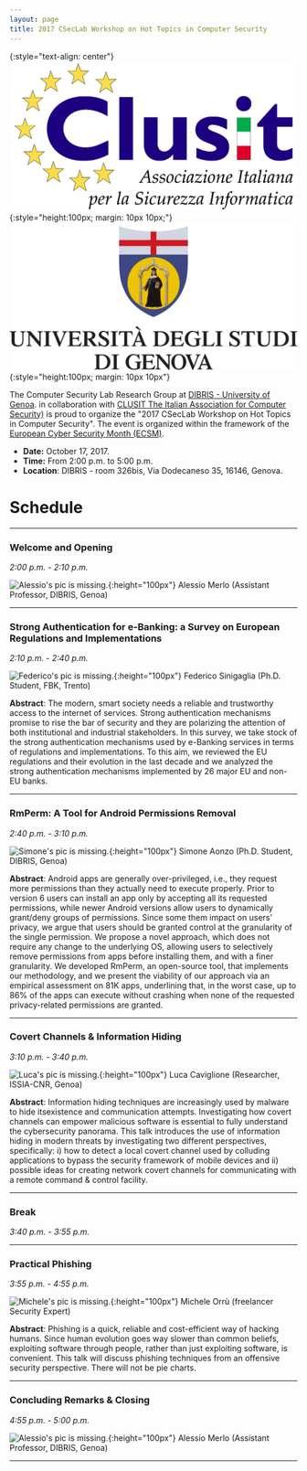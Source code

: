 ```yaml
---
layout: page
title: 2017 CSecLab Workshop on Hot Topics in Computer Security
---
```


{:style="text-align: center"}
![clusit](/events/clusit.jpg){:style="height:100px; margin: 10px 10px;"}
![unige](/events/unige.png){:style="height:100px; margin: 10px 10px"}

The Computer Security Lab Research Group at [DIBRIS - University of Genoa](http://www.dibris.unige.it/en). in collaboration with [CLUSIT The Italian Association for Computer Security)](http://www.clusit.it/) is proud to organize the "2017 CSecLab Workshop on Hot Topics in Computer Security". The event is organized within the framework of the [European Cyber Security Month (ECSM)](http://cybersecuritymonth.eu/).

- **Date:** October 17, 2017.
- **Time:** From 2:00 p.m. to 5:00 p.m.
- **Location**: DIBRIS - room 326bis, Via Dodecaneso 35, 16146,  Genova.

# Schedule

---
### Welcome and Opening
*2:00 p.m. - 2:10 p.m.*

![Alessio's pic is missing.](http://www.dibris.unige.it/public/staff/img/foto_701287.jpg){:height="100px"}
Alessio Merlo (Assistant Professor, DIBRIS, Genoa)

---
### Strong Authentication for e-Banking: a Survey on European Regulations and Implementations
*2:10 p.m. - 2:40 p.m.*

![Federico's pic is missing.](https://my.fbk.eu/fbk-api/v2/picture/sinigaglia?w=153&crop=1){:height="100px"}
Federico Sinigaglia (Ph.D. Student, FBK, Trento)

**Abstract**: The modern, smart society needs a reliable and trustworthy access to the internet of services. Strong authentication mechanisms promise to rise the bar of security and they are polarizing the attention of both institutional and industrial stakeholders. In this survey, we take stock of the strong authentication mechanisms used by e-Banking services in terms of regulations and implementations. To this aim, we reviewed the EU regulations and their evolution in the last decade and we analyzed the strong authentication mechanisms implemented by 26 major EU and non-EU banks.

---
### RmPerm: A Tool for Android Permissions Removal
*2:40 p.m. - 3:10 p.m.*

![Simone's pic is missing.](http://csec.it/pics/aonzo.jpg){:height="100px"}
Simone Aonzo (Ph.D. Student, DIBRIS, Genoa) 

**Abstract**: Android apps are generally over-privileged, i.e., they request more permissions than they actually need to execute properly. Prior to version 6 users can install an app only by accepting all its requested permissions, while newer Android versions allow users to dynamically grant/deny groups of permissions. Since some them impact on users’ privacy, we argue that users should be granted control at the granularity of the single permission. We propose a novel approach, which does not require any change to the underlying OS, allowing users to selectively remove permissions from apps before installing them, and with a finer granularity. We developed RmPerm, an open-source tool, that implements our methodology, and we present the viability of our approach via an empirical assessment on 81K apps, underlining that, in the worst case, up to 86% of the apps can execute without crashing when none of the requested privacy-related permissions are granted.

---
### Covert Channels & Information Hiding
*3:10 p.m. - 3:40 p.m.*

![Luca's pic is missing.](https://0.academia-photos.com/5425175/12959777/14326083/s200_luca.caviglione.png){:height="100px"}
Luca Caviglione (Researcher, ISSIA-CNR, Genoa)

**Abstract**: Information hiding techniques are increasingly used by malware to hide itsexistence and communication attempts. Investigating how covert channels can empower
malicious software is essential to fully understand the cybersecurity panorama. This talk
introduces the use of information hiding in modern threats by investigating two different
perspectives, specifically: i) how to detect a local covert channel used by colluding
applications to bypass the security framework of mobile devices and ii) possible ideas for
creating network covert channels for communicating with a remote command & control
facility.

---
### Break
*3:40 p.m. - 3:55 p.m.*

---
### Practical Phishing
*3:55 p.m. - 4:55 p.m.*

![Michele's pic is missing.](https://regmedia.co.uk/2016/11/21/michele_orru_antisnatchor_87587.jpg){:height="100px"}
Michele Orrù (freelancer Security Expert)

**Abstract**: Phishing is a quick, reliable and cost-efficient way of hacking humans.
Since human evolution goes way slower than common beliefs, exploiting software through people, rather than just exploiting software, is convenient. This talk will discuss phishing techniques from an offensive
security perspective. There will not be pie charts.

---
### Concluding Remarks & Closing
*4:55 p.m. - 5:00 p.m.*

![Alessio's pic is missing.](http://www.dibris.unige.it/public/staff/img/foto_701287.jpg){:height="100px"}
Alessio Merlo (Assistant Professor, DIBRIS, Genoa)

---
